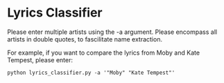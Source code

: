 # Lyrics Classifier

Please enter multiple artists using the -a argument. Please encompass all artists in double quotes, to fascilitate name extraction.

For example, if you want to compare the lyrics from Moby and Kate Tempest, please enter:
```
python lyrics_classifier.py -a '"Moby" "Kate Tempest"'
```
